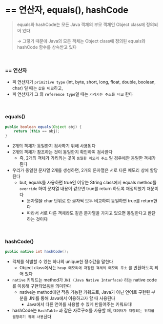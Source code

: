 # == 연산자, equals(), hashCode

> equals와 hashCode는 모든 Java 객체의 부모 객체인 Object class에 정의되어 있다
>
> → 그렇기 때문에 Java의 모든 객체는 Object class에 정의된 equals와 hashCode 함수를 상속받고 있다

<br>

### == 연산자

- 피 연산자가 `primitive type` (int, byte, short, long, float, double, boolean, char) 일 때는 `값을 비교`하고,
- 피 연산자가 그 외 `reference type`일 때는 `가리키는 주소를 비교` 한다

<br>

### equals()

```java
public boolean equals(Object obj) {
    return (this == obj);
}
```

- 2개의 객체가 동일한지 검사하기 위해 사용된다
- 2개의 객체가 참조하는 것이 동일한지 확인하여 검사한다
  - 즉, 2개의 객체가 가리키는 곳이 `동일한 메모리 주소` 일 경우에만 동일한 객체가 된다
- 우리가 동일한 문자열 2개를 생성하면, 2개의 문자열은 서로 다른 메모리 상에 할당된다
  - but, equals를 사용하면 true인 이유는 String class에서 equals method를 `override` 하여 문자열 내용이 같으면 true를 return 하도록 재정의했기 때문이다
    - 문자열을 char 단위로 한 글자씩 모두 비교하여 동일하면 true를 return한다
    - 따라서 서로 다른 객체라도 같은 문자열을 가지고 있으면 동일한다고 판단하는 것이다

<br>

### hashCode()

```java
public native int hashCode();
```

- 객체를 식별할 수 있는 하나의 unique한 정수값을 말한다
  - Object class에서는 `heap 메모리에 저장된 객체의 메모리 주소` 를 반환하도록 되어 있다
- `native` 키워드는 method가 `JNI (Java Native Interface)` 라는 native code를 이용해 구현되었음을 의미한다
  - native는 method에만 적용 가능한 키워드로, Java가 아닌 언어로 구현된 부분을 JNI를 통해 Java에서 이용하고자 할 때 사용된다
    - Java에서 다른 언어를 사용할 수 있게 만들어주는 키워드다!
- hashCode는 `HashTable` 과 같은 자료구조를 사용할 때, `데이터가 저장되는 위치를 결정하기 위해 사용`된다
